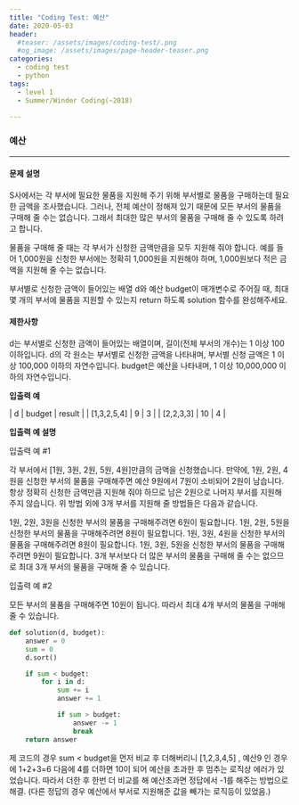 ```yaml
---
title: "Coding Test: 예산"
date: 2020-05-03
header:
  #teaser: /assets/images/coding-test/.png
  #og_image: /assets/images/page-header-teaser.png
categories:
  - coding test
  - python
tags:
  - level 1
  - Summer/Winder Coding(~2018)

---
```


### 예산

---

#### 문제 설명

S사에서는 각 부서에 필요한 물품을 지원해 주기 위해 부서별로 물품을 구매하는데 필요한 금액을 조사했습니다. 그러나, 전체 예산이 정해져 있기 때문에 모든 부서의 물품을 구매해 줄 수는 없습니다. 그래서 최대한 많은 부서의 물품을 구매해 줄 수 있도록 하려고 합니다.

물품을 구매해 줄 때는 각 부서가 신청한 금액만큼을 모두 지원해 줘야 합니다. 예를 들어 1,000원을 신청한 부서에는 정확히 1,000원을 지원해야 하며, 1,000원보다 적은 금액을 지원해 줄 수는 없습니다.

부서별로 신청한 금액이 들어있는 배열 d와 예산 budget이 매개변수로 주어질 때, 최대 몇 개의 부서에 물품을 지원할 수 있는지 return 하도록 solution 함수를 완성해주세요.

#### 제한사항

d는 부서별로 신청한 금액이 들어있는 배열이며, 길이(전체 부서의 개수)는 1 이상 100 이하입니다.
d의 각 원소는 부서별로 신청한 금액을 나타내며, 부서별 신청 금액은 1 이상 100,000 이하의 자연수입니다.
budget은 예산을 나타내며, 1 이상 10,000,000 이하의 자연수입니다.

**입출력 예**

| d |	budget | result |
| [1,3,2,5,4] |	9 |	3 |
| [2,2,3,3] |	10 | 4 |

**입출력 예 설명**

입출력 예 #1

각 부서에서 [1원, 3원, 2원, 5원, 4원]만큼의 금액을 신청했습니다. 만약에, 1원, 2원, 4원을 신청한 부서의 물품을 구매해주면 예산 9원에서 7원이 소비되어 2원이 남습니다. 항상 정확히 신청한 금액만큼 지원해 줘야 하므로 남은 2원으로 나머지 부서를 지원해 주지 않습니다. 위 방법 외에 3개 부서를 지원해 줄 방법들은 다음과 같습니다.

1원, 2원, 3원을 신청한 부서의 물품을 구매해주려면 6원이 필요합니다.
1원, 2원, 5원을 신청한 부서의 물품을 구매해주려면 8원이 필요합니다.
1원, 3원, 4원을 신청한 부서의 물품을 구매해주려면 8원이 필요합니다.
1원, 3원, 5원을 신청한 부서의 물품을 구매해주려면 9원이 필요합니다.
3개 부서보다 더 많은 부서의 물품을 구매해 줄 수는 없으므로 최대 3개 부서의 물품을 구매해 줄 수 있습니다.

입출력 예 #2

모든 부서의 물품을 구매해주면 10원이 됩니다. 따라서 최대 4개 부서의 물품을 구매해 줄 수 있습니다.

```python
def solution(d, budget):
    answer = 0    
    sum = 0
    d.sort()

    if sum < budget:
        for i in d:
            sum += i
            answer += 1

            if sum > budget:
                answer -= 1
                break
    return answer
```

제 코드의 경우 sum < budget을 먼저 비교 후 더해버리니 [1,2,3,4,5] , 예산9 인 경우에 1+2+3=6 다음에 4를 더하면 10이 되어 예산을 초과한 후 멈추는 로직상 에러가 있었습니다. 따라서 더한 후 한번 더 비교를 해 예산초과면 정답에서 -1를 해주는 방법으로 해결. (다른 정답의 경우 예산에서 부서로 지원해준 값을 빼가는 로직등이 있었음.)
